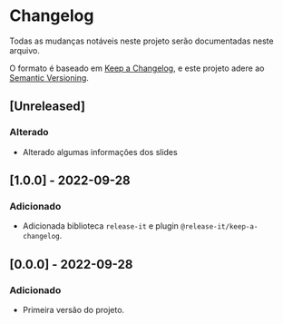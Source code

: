 # Changelog
Todas as mudanças notáveis neste projeto serão documentadas neste arquivo.

O formato é baseado em [Keep a Changelog](https://keepachangelog.com/pt-BR/1.0.0/),
e este projeto adere ao [Semantic Versioning](https://semver.org/spec/v2.0.0.html).

## [Unreleased]
### Alterado
- Alterado algumas informações dos slides

## [1.0.0] - 2022-09-28
### Adicionado
- Adicionada biblioteca `release-it` e plugin `@release-it/keep-a-changelog`.

## [0.0.0] - 2022-09-28
### Adicionado
- Primeira versão do projeto.
